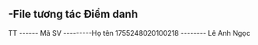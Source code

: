 -File tương tác Điểm danh
--------------------------
TT ------ Mã SV ---------Họ tên
1755248020100218 -------- Lê Anh Ngọc
